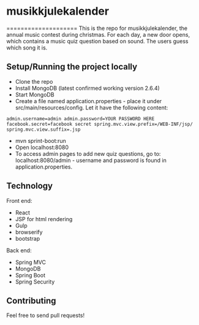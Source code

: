 # musikkjulekalender
====================
This is the repo for musikkjulekalender, the annual music contest during christmas. For each day, a new door opens, which contains a music quiz question based on sound. The users guess which song it is.

## Setup/Running the project locally

* Clone the repo
* Install MongoDB (latest confirmed working version 2.6.4)
* Start MongoDB
* Create a file named application.properties - place it under src/main/resources/config. Let it have the following content:

`admin.username=admin
admin.password=YOUR PASSWORD HERE
facebook.secret=facebook secret
spring.mvc.view.prefix=/WEB-INF/jsp/
spring.mvc.view.suffix=.jsp`
* mvn sprint-boot:run
* Open localhost:8080
* To access admin pages to add new quiz questions, go to: localhost:8080/admin - username and password is found in application.properties.

## Technology

Front end:
* React
* JSP for html rendering
* Gulp
* browserify
* bootstrap

Back end:
* Spring MVC
* MongoDB
* Spring Boot
* Spring Security


## Contributing

Feel free to send pull requests!
